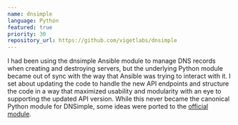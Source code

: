 ```yaml
---
name: dnsimple
language: Python
featured: true
priority: 30
repository_url: https://github.com/vigetlabs/dnsimple
---
```


I had been using the dnsimple Ansible module to manage DNS records when creating
and destroying servers, but the underlying Python module became out of sync with
the way that Ansible was trying to interact with it. I set about updating the
code to handle the new API endpoints and structure the code in a way that
maximized usability and modularity with an eye to supporting the updated API
version. While this never became the canonical Python module for DNSimple, some
ideas were ported to the
[official module][1].

[1]: https://github.com/onlyhavecans/dnsimple-python
